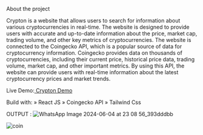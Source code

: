 About the project



Crypton is a website that allows users to search for information about various cryptocurrencies in real-time. The website is designed to provide users with accurate and up-to-date information about the price, market cap, trading volume, and other key metrics of cryptocurrencies.
The website is connected to the Coingecko API, which is a popular source of data for cryptocurrency information. Coingecko provides data on thousands of cryptocurrencies, including their current price, historical price data, trading volume, market cap, and other important metrics. By using this API, the website can provide users with real-time information about the latest cryptocurrency prices and market trends.

Live Demo:[ Crypton Demo](https://crypton-git-main-bhavin-kumar-a-js-projects.vercel.app/)

Build with:
» React JS
» Coingecko API
» Tailwind Css

OUTPUT :
![WhatsApp Image 2024-06-04 at 23 08 56_393dddbb](https://github.com/Bhavin-kumar26/Crypton/assets/154827005/12c8cd8b-adf3-4ceb-9c60-8077756a9320)

![coin](https://github.com/Bhavin-kumar26/Crypton/assets/154827005/53b3b61c-5ecf-422a-a166-f5404f018bb1)
